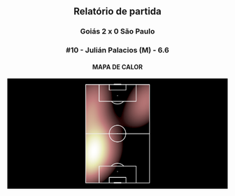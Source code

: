 <h2 style="text-align: center;">Relatório de partida</h3>

<h3 style="text-align: center;">Goiás 2 x 0 São Paulo</h3>

<h3 style="text-align: center;">#10 - Julián Palacios (M) - 6.6</h3>

<h4 style="text-align: center;">MAPA DE CALOR</h3>
<img src=heatmaps/11067420_1005177.png>